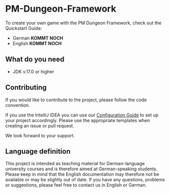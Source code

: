 # PM-Dungeon-Framework

To create your own game with the PM Dungeon Framework, check out the Quickstart Guide: 

- German **KOMMT NOCH**
- English **KOMMT NOCH**

## What do you need

- JDK v.17.0 or higher

## Contributing

If you would like to contribute to the project, please follow the code convention. 

If you use the IntelliJ IDEA you can use our [Configuration Guide](https://github.com/PM-Dungeon/core/wiki/Codeformatter-f%C3%BCr-IntelliJ-IDEA-konfigurieren) to set up your project accordingly. Please use the appropriate templates when creating an issue or pull request. 

We look forward to your support.

## Language definition  

This project is intended as teaching material for German-language university courses and is therefore aimed at German-speaking students. Please keep in mind that the English documentation may therefore not be available or may be slightly out of date. If you have any questions, problems or suggestions, please feel free to contact us in English or German. 

